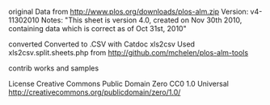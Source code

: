 original
    Data from http://www.plos.org/downloads/plos-alm.zip
    Version: v4-11302010
    Notes: "This sheet is version 4.0, created on Nov 30th 2010, containing data which is correct as of Oct 31st, 2010"
        
converted
    Converted to .CSV with Catdoc xls2csv
      Used xls2csv.split.sheets.php from http://github.com/mchelen/plos-alm-tools

contrib
    works and samples
    
    
    
License
Creative Commons Public Domain Zero CC0 1.0 Universal
http://creativecommons.org/publicdomain/zero/1.0/
